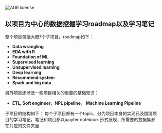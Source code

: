 ![AUR license](https://img.shields.io/aur/license/ds-nd.svg)
## 以项目为中心的数据挖掘学习roadmap以及学习笔记
整个项目包括大概7个子项目，roadmap如下：
+ **Data wrangling**
+ **EDA with R**
+ **Foundation of ML**
+ **Supervised learning**
+ **Unsupervised learning**
+ **Deep learning**
+ **Recommend system**
+ **Spark and big data**

另外项目还涉及一些项目相关的重要的基础知识：
+ **ETL, Soft engineer，NPL pipeline， Machine Learning Pipeline**

子项目的结构如下：
每个子项目都有一个topic，分为项目本身的实现已及围绕项目的学习笔记，笔记和项目都以jupyter notebook 形式展现，所需要的数据集都在对应的文件夹里


